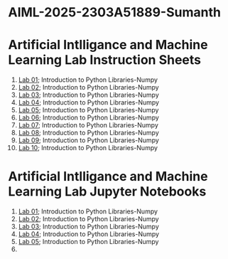 # AIML-2025-2303A51889-Sumanth
# Artificial Intlligance and Machine Learning Lab Instruction Sheets
1. [Lab 01](https://github.com/2303A51889/AIMI--2025/blob/main/AIML_A1.pdf); Introduction to Python Libraries-Numpy
2. [Lab 02](https://github.com/2303A51889/AIMI--2025/blob/main/AIML_A2%20(2).pdf); Introduction to Python Libraries-Numpy
3. [Lab 03](); Introduction to Python Libraries-Numpy
4. [Lab 04](); Introduction to Python Libraries-Numpy
5. [Lab 05](); Introduction to Python Libraries-Numpy
6. [Lab 06](); Introduction to Python Libraries-Numpy
7. [Lab 07](); Introduction to Python Libraries-Numpy
8. [Lab 08](); Introduction to Python Libraries-Numpy
9. [Lab 09](); Introduction to Python Libraries-Numpy
10. [Lab 10](); Introduction to Python Libraries-Numpy

# Artificial Intlligance and Machine Learning Lab Jupyter Notebooks
1. [Lab 01](https://github.com/2303A51889/AIMI--2025/blob/main/Lab01-AIML.ipynb); Introduction to Python Libraries-Numpy
2. [Lab 02](https://github.com/2303A51889/AIMI--2025/blob/main/Lab02_AIML.ipynb); Introduction to Python Libraries-Numpy
3. [Lab 03](https://github.com/2303A51889/AIMI--2025/blob/main/Lab_03.ipynb); Introduction to Python Libraries-Numpy
4. [Lab 04](); Introduction to Python Libraries-Numpy
5. [Lab 05](https://github.com/2303A51889/AIMI--2025/blob/main/Lab05_AIML.ipynb); Introduction to Python Libraries-Numpy
6. 
